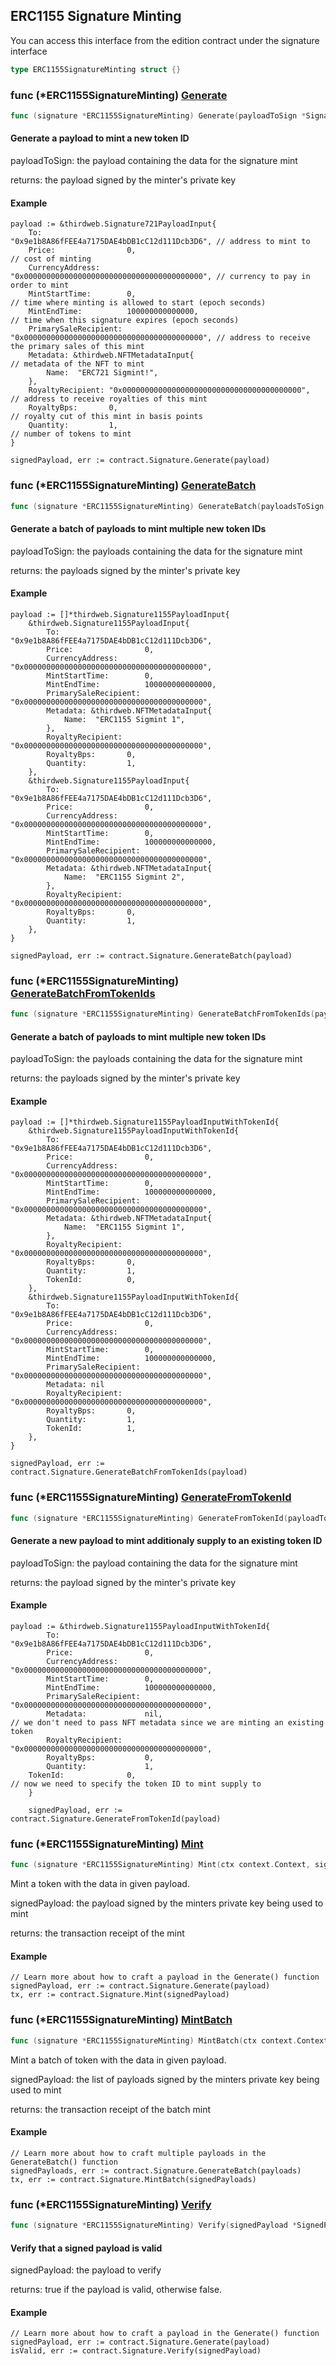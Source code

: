
## ERC1155 Signature Minting

You can access this interface from the edition contract under the signature interface

```go
type ERC1155SignatureMinting struct {}
```

### func \(\*ERC1155SignatureMinting\) [Generate](<https://github.com/ricebin/go-sdk/blob/main/thirdweb/erc1155_signature_minting.go#L177>)

```go
func (signature *ERC1155SignatureMinting) Generate(payloadToSign *Signature1155PayloadInput) (*SignedPayload1155, error)
```

#### Generate a payload to mint a new token ID

payloadToSign: the payload containing the data for the signature mint

returns: the payload signed by the minter's private key

#### Example

```
payload := &thirdweb.Signature721PayloadInput{
	To:                   "0x9e1b8A86fFEE4a7175DAE4bDB1cC12d111Dcb3D6", // address to mint to
	Price:                0,                                            // cost of minting
	CurrencyAddress:      "0x0000000000000000000000000000000000000000", // currency to pay in order to mint
	MintStartTime:        0,                                            // time where minting is allowed to start (epoch seconds)
	MintEndTime:          100000000000000,                              // time when this signature expires (epoch seconds)
	PrimarySaleRecipient: "0x0000000000000000000000000000000000000000", // address to receive the primary sales of this mint
	Metadata: &thirdweb.NFTMetadataInput{																// metadata of the NFT to mint
 		Name:  "ERC721 Sigmint!",
	},
	RoyaltyRecipient: "0x0000000000000000000000000000000000000000",     // address to receive royalties of this mint
	RoyaltyBps:       0,                                                // royalty cut of this mint in basis points
	Quantity:         1,   																					    // number of tokens to mint
}

signedPayload, err := contract.Signature.Generate(payload)
```

### func \(\*ERC1155SignatureMinting\) [GenerateBatch](<https://github.com/ricebin/go-sdk/blob/main/thirdweb/erc1155_signature_minting.go#L272>)

```go
func (signature *ERC1155SignatureMinting) GenerateBatch(payloadsToSign []*Signature1155PayloadInput) ([]*SignedPayload1155, error)
```

#### Generate a batch of payloads to mint multiple new token IDs

payloadToSign: the payloads containing the data for the signature mint

returns: the payloads signed by the minter's private key

#### Example

```
payload := []*thirdweb.Signature1155PayloadInput{
	&thirdweb.Signature1155PayloadInput{
		To:                   "0x9e1b8A86fFEE4a7175DAE4bDB1cC12d111Dcb3D6",
		Price:                0,
		CurrencyAddress:      "0x0000000000000000000000000000000000000000",
		MintStartTime:        0,
		MintEndTime:          100000000000000,
		PrimarySaleRecipient: "0x0000000000000000000000000000000000000000",
		Metadata: &thirdweb.NFTMetadataInput{
 			Name:  "ERC1155 Sigmint 1",
		},
		RoyaltyRecipient: "0x0000000000000000000000000000000000000000",
		RoyaltyBps:       0,
		Quantity:         1,
	},
	&thirdweb.Signature1155PayloadInput{
		To:                   "0x9e1b8A86fFEE4a7175DAE4bDB1cC12d111Dcb3D6",
		Price:                0,
		CurrencyAddress:      "0x0000000000000000000000000000000000000000",
		MintStartTime:        0,
		MintEndTime:          100000000000000,
		PrimarySaleRecipient: "0x0000000000000000000000000000000000000000",
		Metadata: &thirdweb.NFTMetadataInput{
 			Name:  "ERC1155 Sigmint 2",
		},
		RoyaltyRecipient: "0x0000000000000000000000000000000000000000",
		RoyaltyBps:       0,
		Quantity:         1,
	},
}

signedPayload, err := contract.Signature.GenerateBatch(payload)
```

### func \(\*ERC1155SignatureMinting\) [GenerateBatchFromTokenIds](<https://github.com/ricebin/go-sdk/blob/main/thirdweb/erc1155_signature_minting.go#L339>)

```go
func (signature *ERC1155SignatureMinting) GenerateBatchFromTokenIds(payloadsToSign []*Signature1155PayloadInputWithTokenId) ([]*SignedPayload1155, error)
```

#### Generate a batch of payloads to mint multiple new token IDs

payloadToSign: the payloads containing the data for the signature mint

returns: the payloads signed by the minter's private key

#### Example

```
payload := []*thirdweb.Signature1155PayloadInputWithTokenId{
	&thirdweb.Signature1155PayloadInputWithTokenId{
		To:                   "0x9e1b8A86fFEE4a7175DAE4bDB1cC12d111Dcb3D6",
		Price:                0,
		CurrencyAddress:      "0x0000000000000000000000000000000000000000",
		MintStartTime:        0,
		MintEndTime:          100000000000000,
		PrimarySaleRecipient: "0x0000000000000000000000000000000000000000",
		Metadata: &thirdweb.NFTMetadataInput{
 			Name:  "ERC1155 Sigmint 1",
		},
		RoyaltyRecipient: "0x0000000000000000000000000000000000000000",
		RoyaltyBps:       0,
		Quantity:         1,
		TokenId:          0,
	},
	&thirdweb.Signature1155PayloadInputWithTokenId{
		To:                   "0x9e1b8A86fFEE4a7175DAE4bDB1cC12d111Dcb3D6",
		Price:                0,
		CurrencyAddress:      "0x0000000000000000000000000000000000000000",
		MintStartTime:        0,
		MintEndTime:          100000000000000,
		PrimarySaleRecipient: "0x0000000000000000000000000000000000000000",
		Metadata: nil
		RoyaltyRecipient: "0x0000000000000000000000000000000000000000",
		RoyaltyBps:       0,
		Quantity:         1,
		TokenId:          1,
	},
}

signedPayload, err := contract.Signature.GenerateBatchFromTokenIds(payload)
```

### func \(\*ERC1155SignatureMinting\) [GenerateFromTokenId](<https://github.com/ricebin/go-sdk/blob/main/thirdweb/erc1155_signature_minting.go#L223>)

```go
func (signature *ERC1155SignatureMinting) GenerateFromTokenId(payloadToSign *Signature1155PayloadInputWithTokenId) (*SignedPayload1155, error)
```

#### Generate a new payload to mint additionaly supply to an existing token ID

payloadToSign: the payload containing the data for the signature mint

returns: the payload signed by the minter's private key

#### Example

```
payload := &thirdweb.Signature1155PayloadInputWithTokenId{
		To:                   "0x9e1b8A86fFEE4a7175DAE4bDB1cC12d111Dcb3D6",
		Price:                0,
		CurrencyAddress:      "0x0000000000000000000000000000000000000000",
		MintStartTime:        0,
		MintEndTime:          100000000000000,
		PrimarySaleRecipient: "0x0000000000000000000000000000000000000000",
		Metadata:             nil,                                          // we don't need to pass NFT metadata since we are minting an existing token
		RoyaltyRecipient:     "0x0000000000000000000000000000000000000000",
		RoyaltyBps:           0,
		Quantity:             1,
 	TokenId:              0,                                            // now we need to specify the token ID to mint supply to
	}

	signedPayload, err := contract.Signature.GenerateFromTokenId(payload)
```

### func \(\*ERC1155SignatureMinting\) [Mint](<https://github.com/ricebin/go-sdk/blob/main/thirdweb/erc1155_signature_minting.go#L52>)

```go
func (signature *ERC1155SignatureMinting) Mint(ctx context.Context, signedPayload *SignedPayload1155) (*types.Transaction, error)
```

Mint a token with the data in given payload.

signedPayload: the payload signed by the minters private key being used to mint

returns: the transaction receipt of the mint

#### Example

```
// Learn more about how to craft a payload in the Generate() function
signedPayload, err := contract.Signature.Generate(payload)
tx, err := contract.Signature.Mint(signedPayload)
```

### func \(\*ERC1155SignatureMinting\) [MintBatch](<https://github.com/ricebin/go-sdk/blob/main/thirdweb/erc1155_signature_minting.go#L88>)

```go
func (signature *ERC1155SignatureMinting) MintBatch(ctx context.Context, signedPayloads []*SignedPayload1155) (*types.Transaction, error)
```

Mint a batch of token with the data in given payload.

signedPayload: the list of payloads signed by the minters private key being used to mint

returns: the transaction receipt of the batch mint

#### Example

```
// Learn more about how to craft multiple payloads in the GenerateBatch() function
signedPayloads, err := contract.Signature.GenerateBatch(payloads)
tx, err := contract.Signature.MintBatch(signedPayloads)
```

### func \(\*ERC1155SignatureMinting\) [Verify](<https://github.com/ricebin/go-sdk/blob/main/thirdweb/erc1155_signature_minting.go#L140>)

```go
func (signature *ERC1155SignatureMinting) Verify(signedPayload *SignedPayload1155) (bool, error)
```

#### Verify that a signed payload is valid

signedPayload: the payload to verify

returns: true if the payload is valid, otherwise false.

#### Example

```
// Learn more about how to craft a payload in the Generate() function
signedPayload, err := contract.Signature.Generate(payload)
isValid, err := contract.Signature.Verify(signedPayload)
```
